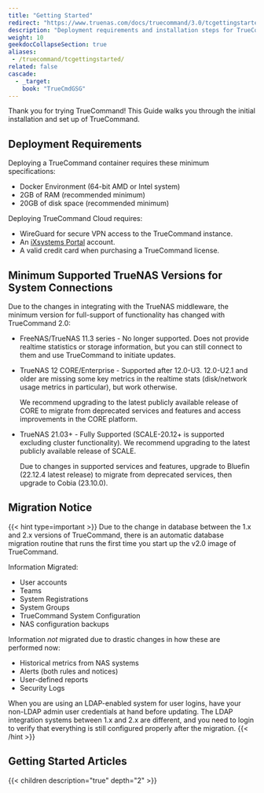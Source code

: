 ```yaml
---
title: "Getting Started"
redirect: "https://www.truenas.com/docs/truecommand/3.0/tcgettingstarted/"
description: "Deployment requirements and installation steps for TrueCommand."
weight: 10
geekdocCollapseSection: true
aliases:
 - /truecommand/tcgettingstarted/
related: false
cascade:
  - _target:
    book: "TrueCmdGSG"
---
```


Thank you for trying TrueCommand!
This Guide walks you through the initial installation and set up of TrueCommand.

## Deployment Requirements

Deploying a TrueCommand container requires these minimum specifications:

* Docker Environment (64-bit AMD or Intel system)
* 2GB of RAM (recommended minimum)
* 20GB of disk space (recommended minimum)

Deploying TrueCommand Cloud requires:

* WireGuard for secure VPN access to the TrueCommand instance.
* An [iXsystems Portal](https://portal.ixsystems.com/) account.
* A valid credit card when purchasing a TrueCommand license.

## Minimum Supported TrueNAS Versions for System Connections

Due to the changes in integrating with the TrueNAS middleware, the minimum version for full-support of functionality has changed with TrueCommand 2.0:

* FreeNAS/TrueNAS 11.3 series - No longer supported.
  Does not provide realtime statistics or storage information, but you can still connect to them and use TrueCommand to initiate updates.

* TrueNAS 12 CORE/Enterprise - Supported after 12.0-U3. 12.0-U2.1 and older are missing some key metrics in the realtime stats (disk/network usage metrics in particular), but work otherwise.

  We recommend upgrading to the latest publicly available release of CORE to migrate from deprecated services and features and access improvements in the CORE platform.

* TrueNAS 21.03+ - Fully Supported (SCALE-20.12+ is supported excluding cluster functionality). We recommend upgrading to the latest publicly available release of SCALE.

  Due to changes in supported services and features, upgrade to Bluefin (22.12.4 latest release) to migrate from deprecated services, then upgrade to Cobia (23.10.0).

## Migration Notice

{{< hint type=important >}}
Due to the change in database between the 1.x and 2.x versions of TrueCommand, there is an automatic database migration routine that runs the first time you start up the v2.0 image of TrueCommand.

Information Migrated:
* User accounts
* Teams
* System Registrations
* System Groups
* TrueCommand System Configuration
* NAS configuration backups

Information *not* migrated due to drastic changes in how these are performed now:
* Historical metrics from NAS systems
* Alerts (both rules and notices)
* User-defined reports
* Security Logs

When you are using an LDAP-enabled system for user logins, have your non-LDAP admin user credentials at hand before updating.
The LDAP integration systems between 1.x and 2.x are different, and you need to login to verify that everything is still configured properly after the migration.
{{< /hint >}}

<div class="noprint">

## Getting Started Articles

{{< children description="true" depth="2" >}}

</div>
